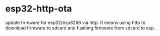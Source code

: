 # esp32-http-ota
update firmware for esp32/esp8266 via http. It means using http to download firmware to sdcard and flashing firmware from sdcard to esp.
